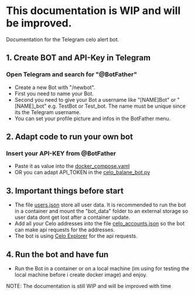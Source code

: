 # This documentation is WIP and will be improved.
Documentation for the Telegram celo alert bot.

## 1. Create BOT and API-Key in Telegram
### Open Telegram and search for "@BotFather"
- Create a new Bot with "/newbot".
- First you need to name your Bot.
- Second you need to give your Bot a username like "[NAME]Bot" or "[NAME]_bot" e.g. TestBot or Test_bot. The name must be unique since its the Telegram username.
- You can set your profile picture and infos in the BotFather menu.

## 2. Adapt code to run your own bot
### Insert your API-KEY from @BotFather 
- Paste it as value into the [docker_compose.yaml](https://github.com/MrWhiteHD/check-celo-balance-telegram-bot/blob/main/docker_compose.yaml)
- OR you can adapt API_TOKEN in the [celo_balane_bot.py](https://github.com/MrWhiteHD/check-celo-balance-telegram-bot/blob/main/celo_balane_bot.py)

## 3. Important things before start
- The file [users.json](https://github.com/MrWhiteHD/check-celo-balance-telegram-bot/blob/main/bot_data/users.json) store all user data. It is recommended to run the bot in a container and mount the "bot_data" folder to an external storage so user data dont get lost after a container update.
- Add all your Celo addresses into the file [celo_accounts.json](https://github.com/MrWhiteHD/check-celo-balance-telegram-bot/blob/main/bot_data/celo_accounts.json) so the bot can make api requests for the addresses.
- The bot is using [Celo Explorer](https://explorer.celo.org/) for the api requests.

## 4. Run the bot and have fun
- Run the Bot in a container or on a local machine (im using for testing the local machine before i create docker image) and enjoy.

NOTE: The documentation is still WIP and will be improved with time
